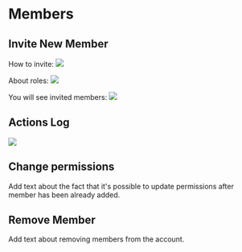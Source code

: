 # Members

## Invite New Member

How to invite:
![](images/invite_new_member.png)


About roles:
![](images/members_roles.png)


You will see invited members:
![](images/invited_members.png)

## Actions Log

![](images/members_actions_logs2.png)

## Change permissions
Add text about the fact that it's possible to update permissions after member has been already added.

## Remove Member

Add text about removing members from the account.